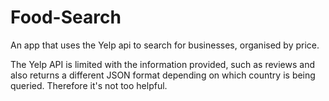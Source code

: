 # Food-Search
An app that uses the Yelp api to search for businesses, organised by price.

The Yelp API is limited with the information provided, such as reviews and also returns a different JSON format depending on which country is being queried.  Therefore it's not too helpful.
